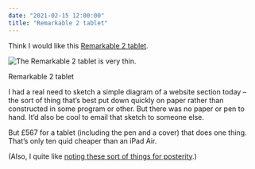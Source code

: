 ```yaml
---
date: "2021-02-15 12:00:00"
title: "Remarkable 2 tablet"
---
```



Think I would like this [Remarkable 2 tablet](https://remarkable.com/).

![The Remarkable 2 tablet is very thin.](https://thisdaysportion.com/images/remarkable.webp "The Remarkable 2 tablet is very thin.")
<figcaption>Remarkable 2 tablet</figcaption>

I had a real need to sketch a simple diagram of a website section today – the sort of thing that’s best put down quickly on paper rather than constructed in some program or other. But there was no paper or pen to hand. It’d also be cool to email that sketch to someone else.

But £567 for a tablet (including the pen and a cover) that does one thing. That’s only ten quid cheaper than an iPad Air.

(Also, I quite like [noting these sort of things for posterity](/paternoster/notes/2016-01-27-wileyfox-swift).)


